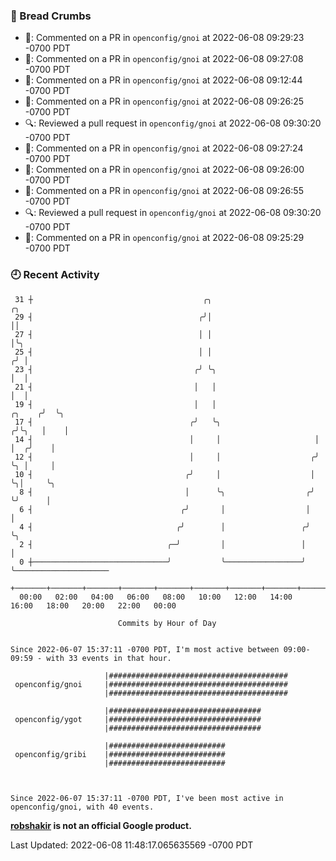 ### 🍞 Bread Crumbs

 * 💬: Commented on a PR in  `openconfig/gnoi` at 2022-06-08 09:29:23 -0700 PDT
 * 💬: Commented on a PR in  `openconfig/gnoi` at 2022-06-08 09:27:08 -0700 PDT
 * 💬: Commented on a PR in  `openconfig/gnoi` at 2022-06-08 09:12:44 -0700 PDT
 * 💬: Commented on a PR in  `openconfig/gnoi` at 2022-06-08 09:26:25 -0700 PDT
 * 🔍: Reviewed a pull request in  `openconfig/gnoi` at 2022-06-08 09:30:20 -0700 PDT
 * 💬: Commented on a PR in  `openconfig/gnoi` at 2022-06-08 09:27:24 -0700 PDT
 * 💬: Commented on a PR in  `openconfig/gnoi` at 2022-06-08 09:26:00 -0700 PDT
 * 💬: Commented on a PR in  `openconfig/gnoi` at 2022-06-08 09:26:55 -0700 PDT
 * 🔍: Reviewed a pull request in  `openconfig/gnoi` at 2022-06-08 09:30:20 -0700 PDT
 * 💬: Commented on a PR in  `openconfig/gnoi` at 2022-06-08 09:25:29 -0700 PDT

### 🕘 Recent Activity
```
 31 ┼                                      ╭╮                                ╭╮
 29 ┤                                     ╭╯│                                ││
 27 ┤                                     │ │                                │╰╮
 25 ┤                                     │ │                               ╭╯ │
 23 ┤                                    ╭╯ ╰╮                              │  │
 21 ┤                                    │   │                              │  │
 19 ┤                                    │   │                       ╭╮    ╭╯  ╰╮
 17 ┤                                   ╭╯   ╰╮                     ╭╯╰╮   │    │
 14 ┤                                   │     │                     │  │  ╭╯    │
 12 ┤                                   │     │                    ╭╯  ╰╮ │     │
 10 ┤                                  ╭╯     │                    │    ╰╮│     ╰╮
  8 ┤                                  │      ╰╮                  ╭╯     ╰╯      │
  6 ┤                                 ╭╯       │                  │              │
  4 ┤                                ╭╯        │                 ╭╯              ╰╮
  2 ┤                              ╭─╯         │                 │                │
  0 ┼──────────────────────────────╯           ╰─────────────────╯                ╰─────────────────────
    +───────+───────+───────+───────+───────+───────+───────+───────+───────+───────+───────+───────+────
  00:00   02:00   04:00   06:00   08:00   10:00   12:00   14:00   16:00   18:00   20:00   22:00   00:00   

						Commits by Hour of Day


Since 2022-06-07 15:37:11 -0700 PDT, I'm most active between 09:00-09:59 - with 33 events in that hour.

```



```
                     |########################################
 openconfig/gnoi     |########################################
                     |########################################

                     |##################################
 openconfig/ygot     |##################################
                     |##################################

                     |##########################
 openconfig/gribi    |##########################
                     |##########################



Since 2022-06-07 15:37:11 -0700 PDT, I've been most active in openconfig/gnoi, with 40 events.

```
**[robshakir](mailto:robjs@google.com) is not an official Google product.**  


Last Updated: 2022-06-08 11:48:17.065635569 -0700 PDT
